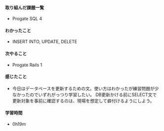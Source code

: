 #### 取り組んだ課題一覧
- Progate SQL 4

#### わかったこと
- INSERT INTO, UPDATE, DELETE

#### 次やること
- Progate Rails 1

#### 感じたこと
- 今日はデータベースを更新するための文。使い方はわかったが練習問題が少なかったのでいずれがっつり学習したい。
  DB更新かける前にSELECT文で更新対象を事前に確認するのは、現場を想定して癖付けるようにしよう。

#### 学習時間
- 0h19m
